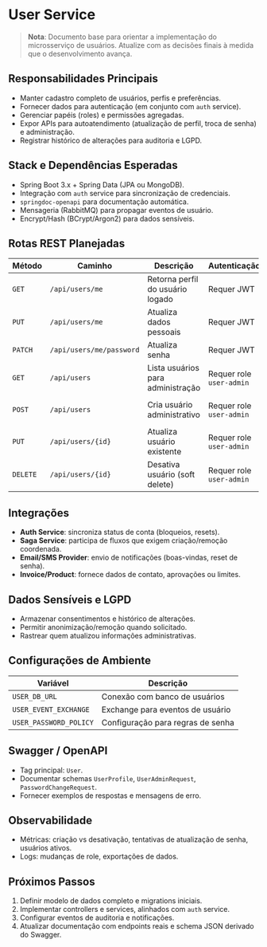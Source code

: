 # User Service

> **Nota**: Documento base para orientar a implementação do microsserviço de usuários. Atualize com as decisões finais à medida que o desenvolvimento avança.

## Responsabilidades Principais

- Manter cadastro completo de usuários, perfis e preferências.
- Fornecer dados para autenticação (em conjunto com `auth` service).
- Gerenciar papéis (roles) e permissões agregadas.
- Expor APIs para autoatendimento (atualização de perfil, troca de senha) e administração.
- Registrar histórico de alterações para auditoria e LGPD.

## Stack e Dependências Esperadas

- Spring Boot 3.x + Spring Data (JPA ou MongoDB).
- Integração com `auth` service para sincronização de credenciais.
- `springdoc-openapi` para documentação automática.
- Mensageria (RabbitMQ) para propagar eventos de usuário.
- Encrypt/Hash (BCrypt/Argon2) para dados sensíveis.

## Rotas REST Planejadas

| Método   | Caminho                  | Descrição                         | Autenticação             | Observações                   |
| -------- | ------------------------ | --------------------------------- | ------------------------ | ----------------------------- |
| `GET`    | `/api/users/me`          | Retorna perfil do usuário logado  | Requer JWT               | Usa claims do token           |
| `PUT`    | `/api/users/me`          | Atualiza dados pessoais           | Requer JWT               | Valida campos obrigatórios    |
| `PATCH`  | `/api/users/me/password` | Atualiza senha                    | Requer JWT               | Exige senha atual             |
| `GET`    | `/api/users`             | Lista usuários para administração | Requer role `user-admin` | Paginação                     |
| `POST`   | `/api/users`             | Cria usuário administrativo       | Requer role `user-admin` | Dispara evento `user.created` |
| `PUT`    | `/api/users/{id}`        | Atualiza usuário existente        | Requer role `user-admin` | Administra roles              |
| `DELETE` | `/api/users/{id}`        | Desativa usuário (soft delete)    | Requer role `user-admin` | Respeitar LGPD                |

## Integrações

- **Auth Service**: sincroniza status de conta (bloqueios, resets).
- **Saga Service**: participa de fluxos que exigem criação/remoção coordenada.
- **Email/SMS Provider**: envio de notificações (boas-vindas, reset de senha).
- **Invoice/Product**: fornece dados de contato, aprovações ou limites.

## Dados Sensíveis e LGPD

- Armazenar consentimentos e histórico de alterações.
- Permitir anonimização/remoção quando solicitado.
- Rastrear quem atualizou informações administrativas.

## Configurações de Ambiente

| Variável               | Descrição                         |
| ---------------------- | --------------------------------- |
| `USER_DB_URL`          | Conexão com banco de usuários     |
| `USER_EVENT_EXCHANGE`  | Exchange para eventos de usuário  |
| `USER_PASSWORD_POLICY` | Configuração para regras de senha |

## Swagger / OpenAPI

- Tag principal: `User`.
- Documentar schemas `UserProfile`, `UserAdminRequest`, `PasswordChangeRequest`.
- Fornecer exemplos de respostas e mensagens de erro.

## Observabilidade

- Métricas: criação vs desativação, tentativas de atualização de senha, usuários ativos.
- Logs: mudanças de role, exportações de dados.

## Próximos Passos

1. Definir modelo de dados completo e migrations iniciais.
2. Implementar controllers e services, alinhados com `auth` service.
3. Configurar eventos de auditoria e notificações.
4. Atualizar documentação com endpoints reais e schema JSON derivado do Swagger.
